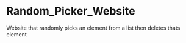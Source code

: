 # Random_Picker_Website
Website that randomly picks an element from a list then deletes thats element
